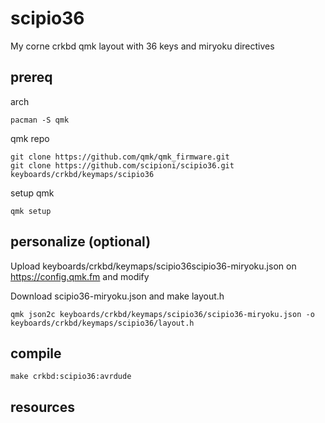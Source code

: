 # scipio36
My corne crkbd qmk layout with 36 keys and miryoku directives

## prereq

arch
```
pacman -S qmk
```

qmk repo
```
git clone https://github.com/qmk/qmk_firmware.git
git clone https://github.com/scipioni/scipio36.git keyboards/crkbd/keymaps/scipio36
```

setup qmk
```
qmk setup
```


## personalize (optional)

Upload keyboards/crkbd/keymaps/scipio36scipio36-miryoku.json on https://config.qmk.fm and modify

Download scipio36-miryoku.json and make layout.h
```
qmk json2c keyboards/crkbd/keymaps/scipio36/scipio36-miryoku.json -o keyboards/crkbd/keymaps/scipio36/layout.h
```

## compile

```
make crkbd:scipio36:avrdude
```

## resources
